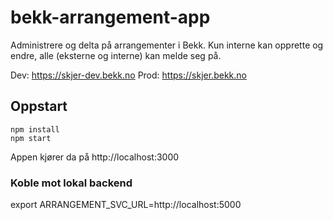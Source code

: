 # bekk-arrangement-app

Administrere og delta på arrangementer i Bekk.
Kun interne kan opprette og endre, alle (eksterne og interne) kan melde seg på.

Dev: https://skjer-dev.bekk.no
Prod: https://skjer.bekk.no

## Oppstart

```
npm install
npm start
```

Appen kjører da på http://localhost:3000

### Koble mot lokal backend

export ARRANGEMENT_SVC_URL=http://localhost:5000
